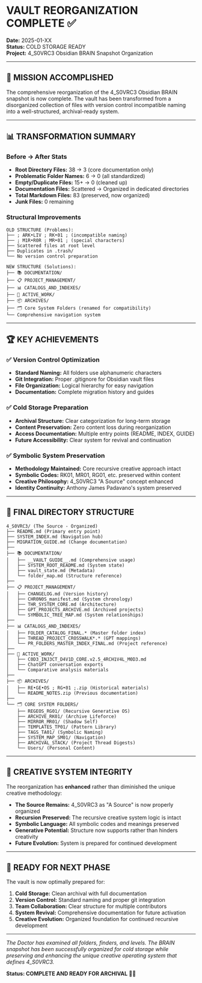 # VAULT REORGANIZATION COMPLETE ✅

**Date:** 2025-01-XX  
**Status:** COLD STORAGE READY  
**Project:** 4_S0VRC3 Obsidian BRAIN Snapshot Organization

---

## 🎯 MISSION ACCOMPLISHED

The comprehensive reorganization of the 4_S0VRC3 Obsidian BRAIN snapshot is now complete. The vault has been transformed from a disorganized collection of files with version control incompatible naming into a well-structured, archival-ready system.

---

## 📊 TRANSFORMATION SUMMARY

### Before → After Stats
- **Root Directory Files:** 38 → 3 (core documentation only)
- **Problematic Folder Names:** 6 → 0 (all standardized)
- **Empty/Duplicate Files:** 15+ → 0 (cleaned up)
- **Documentation Files:** Scattered → Organized in dedicated directories
- **Total Markdown Files:** 83 (preserved, now organized)
- **Junk Files:** 0 remaining

### Structural Improvements
```
OLD STRUCTURE (Problems):
├── ; ARK•LIV ; RK•01 ; (incompatible naming)
├── ; M1R•R0R ; MR•01 ; (special characters)
├── Scattered files at root level
├── Duplicates in .trash/
└── No version control preparation

NEW STRUCTURE (Solutions):
├── 📚 DOCUMENTATION/ 
├── 📋 PROJECT_MANAGEMENT/
├── 📊 CATALOGS_AND_INDEXES/
├── 🎯 ACTIVE_WORK/
├── 📦 ARCHIVES/
├── 🗂️ Core System Folders (renamed for compatibility)
└── Comprehensive navigation system
```

---

## 🏆 KEY ACHIEVEMENTS

### ✅ Version Control Optimization
- **Standard Naming:** All folders use alphanumeric characters
- **Git Integration:** Proper .gitignore for Obsidian vault files  
- **File Organization:** Logical hierarchy for easy navigation
- **Documentation:** Complete migration history and guides

### ✅ Cold Storage Preparation
- **Archival Structure:** Clear categorization for long-term storage
- **Content Preservation:** Zero content loss during reorganization
- **Access Documentation:** Multiple entry points (README, INDEX, GUIDE)
- **Future Accessibility:** Clear system for revival and continuation

### ✅ Symbolic System Preservation
- **Methodology Maintained:** Core recursive creative approach intact
- **Symbolic Codes:** RK01, MR01, RG01, etc. preserved within content
- **Creative Philosophy:** 4_S0VRC3 "A Source" concept enhanced
- **Identity Continuity:** Anthony James Padavano's system preserved

---

## 📁 FINAL DIRECTORY STRUCTURE

```
4_S0VRC3/ (The Source - Organized)
├── README.md (Primary entry point)
├── SYSTEM_INDEX.md (Navigation hub) 
├── MIGRATION_GUIDE.md (Change documentation)
├──
├── 📚 DOCUMENTATION/
│   ├── __VAULT_GUIDE__.md (Comprehensive usage)
│   ├── SYSTEM_ROOT_README.md (System state)
│   ├── vault_state.md (Metadata)
│   └── folder_map.md (Structure reference)
├──
├── 📋 PROJECT_MANAGEMENT/  
│   ├── CHANGELOG.md (Version history)
│   ├── CHR0N0S_manifest.md (System chronology)
│   ├── THR_SYSTEM_CORE.md (Architecture)
│   ├── GPT_PROJECTS_ARCHIVE.md (Archived projects)
│   └── SYMBOLIC_TREE_MAP.md (System relationships)
├──
├── 📊 CATALOGS_AND_INDEXES/
│   ├── FOLDER_CATALOG_FINAL.* (Master folder index)
│   ├── THREAD_PROJECT_CROSSWALK*.* (GPT mappings)
│   └── PR_FOLDERS_MASTER_INDEX_FINAL.md (Project reference)
├──
├── 🎯 ACTIVE_WORK/
│   ├── C0D3_INJ3CT_D4V1D_CORE.v2.5_4RCH1V4L_M0D3.md
│   ├── ChatGPT conversation exports
│   └── Comparative analysis materials
├──
├── 📦 ARCHIVES/
│   ├── RE•GE•OS ; RG•01 ;.zip (Historical materials)
│   └── README_NOTES.zip (Previous documentation)
├──
└── 🗂️ CORE SYSTEM FOLDERS/
    ├── REGEOS_RG01/ (Recursive Generative OS)
    ├── ARCHIVE_RK01/ (Archive Lifeforce) 
    ├── MIRROR_MR01/ (Shadow Self)
    ├── TEMPLATES_TP01/ (Pattern Library)
    ├── TAGS_TA01/ (Symbolic Naming)
    ├── SYSTEM_MAP_SM01/ (Navigation)
    ├── ARCHIVAL_STACK/ (Project Thread Digests)
    └── Users/ (Personal Content)
```

---

## 🎨 CREATIVE SYSTEM INTEGRITY

The reorganization has **enhanced** rather than diminished the unique creative methodology:

- **The Source Remains:** 4_S0VRC3 as "A Source" is now properly organized
- **Recursion Preserved:** The recursive creative system logic is intact  
- **Symbolic Language:** All symbolic codes and meanings preserved
- **Generative Potential:** Structure now supports rather than hinders creativity
- **Future Evolution:** System is prepared for continued development

---

## 🚀 READY FOR NEXT PHASE

The vault is now optimally prepared for:

1. **Cold Storage:** Clean archival with full documentation
2. **Version Control:** Standard naming and proper git integration
3. **Team Collaboration:** Clear structure for multiple contributors  
4. **System Revival:** Comprehensive documentation for future activation
5. **Creative Evolution:** Organized foundation for continued recursive development

---

*The Doctor has examined all folders, finders, and levels. The BRAIN snapshot has been successfully organized for cold storage while preserving and enhancing the unique creative operating system that defines 4_S0VRC3.*

**Status: COMPLETE AND READY FOR ARCHIVAL** 🎯✅